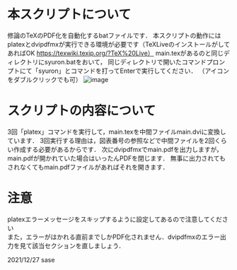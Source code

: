 # 本スクリプトについて
修論のTeXのPDF化を自動化するbatファイルです．
本スクリプトの動作にはplatexとdvipdfmxが実行できる環境が必要です（TeXLiveのインストールがしてあればOK https://texwiki.texjp.org/?TeX%20Live）
main.texがあるのと同じディレクトリにsyuron.batをおいて，
同じディレクトリで開いたコマンドプロンプトにて「syuron」とコマンドを打ってEnterで実行してください． （アイコンをダブルクリックでも可） 
![image](https://user-images.githubusercontent.com/65761137/147402650-a0e16e72-04f0-42ec-8650-d7a2822ce3fb.png)

# スクリプトの内容について
3回「platex」コマンドを実行して，main.texを中間ファイルmain.dviに変換しています．
3回実行する理由は，図表番号の参照などで中間ファイルを2回くらい作成する必要があるからです．
次にdvipdfmxでmain.pdfを出力しますが，main.pdfが開かれていた場合はいったんPDFを閉じます．
無事に出力されてもされなくてもmain.pdfファイルがあればそれを開きます．

# 注意
platexエラーメッセージをスキップするように設定してあるので注意してください  
また，エラーがはかれる直前までしかPDF化されません．dvipdfmxのエラー出力を見て該当セクションを直しましょう．

2021/12/27 sase

